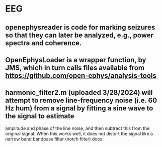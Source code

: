 # EEG
## openephysreader is code for marking seizures so that they can later be analyzed, e.g., power spectra and coherence.
## OpenEphysLoader is a wrapper function, by JMS, which in turn calls files available from https://github.com/open-ephys/analysis-tools
## harmonic_filter2.m (uploaded 3/28/2024) will attempt to remove line-frequency noise (i.e. 60 Hz hum) from a signal by fitting a sine wave to the signal to estimate
  amplitude and phase of the line noise, and then subtract this from the original signal. When this works well, it does not distort the signal
  like a narrow band bandpass filter (notch filter) does.
